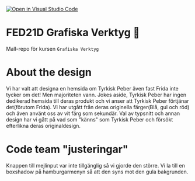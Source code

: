 [![Open in Visual Studio Code](https://classroom.github.com/assets/open-in-vscode-c66648af7eb3fe8bc4f294546bfd86ef473780cde1dea487d3c4ff354943c9ae.svg)](https://classroom.github.com/online_ide?assignment_repo_id=8449077&assignment_repo_type=AssignmentRepo)

# FED21D Grafiska Verktyg 🎨

Mall-repo för kursen `Grafiska Verktyg`

# About the design

Vi har valt att designa en hemsida om Tyrkisk Peber även fast Frida inte tycker om det! Men majoriteten vann.
Jokes aside, Tyrkisk Peber har ingen dedikerad hemsida till deras produkt och vi anser att Tyrkisk Peber förtjänar det(förutom Frida).
Vi har utgått från deras originella färger(Blå, gul och röd) och även använt oss av vit färg som sekundär.
Val av typsnitt och annan design har vi gått på vad som "känns" som Tyrkisk Peber och försökt efterlikna deras originaldesign.


# Code team "justeringar"

Knappen till mejlinput var inte tillgänglig så vi gjorde den större.
Vi la till en boxshadow på hamburgarmenyn så att den syns mot den gula bakgrunden.

